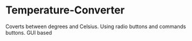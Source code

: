 # Temperature-Converter
Coverts between degrees and Celsius. Using radio buttons and commands buttons. GUI based
